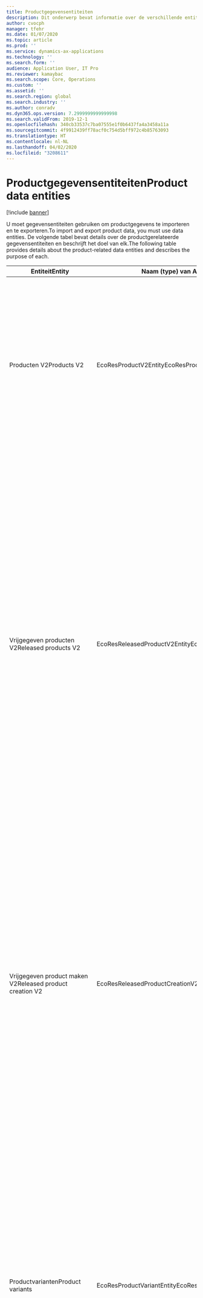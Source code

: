 ```yaml
---
title: Productgegevensentiteiten
description: Dit onderwerp bevat informatie over de verschillende entiteiten die kunnen worden gebruikt voor het importeren en exporteren van productgegevens.
author: cvocph
manager: tfehr
ms.date: 01/07/2020
ms.topic: article
ms.prod: ''
ms.service: dynamics-ax-applications
ms.technology: ''
ms.search.form: ''
audience: Application User, IT Pro
ms.reviewer: kamaybac
ms.search.scope: Core, Operations
ms.custom: ''
ms.assetid: ''
ms.search.region: global
ms.search.industry: ''
ms.author: conradv
ms.dyn365.ops.version: 7.2999999999999998
ms.search.validFrom: 2019-12-1
ms.openlocfilehash: 340cb33537c7ba07555e1f0b6437fa4a3458a11a
ms.sourcegitcommit: 4f9912439ff78acf0c754d5bff972c4b85763093
ms.translationtype: HT
ms.contentlocale: nl-NL
ms.lasthandoff: 04/02/2020
ms.locfileid: "3208611"
---
```

# <a name="product-data-entities"></a><span data-ttu-id="6ab3c-103">Productgegevensentiteiten</span><span class="sxs-lookup"><span data-stu-id="6ab3c-103">Product data entities</span></span>

[!include [banner](../includes/banner.md)]

<span data-ttu-id="6ab3c-104">U moet gegevensentiteiten gebruiken om productgegevens te importeren en te exporteren.</span><span class="sxs-lookup"><span data-stu-id="6ab3c-104">To import and export product data, you must use data entities.</span></span> <span data-ttu-id="6ab3c-105">De volgende tabel bevat details over de productgerelateerde gegevensentiteiten en beschrijft het doel van elk.</span><span class="sxs-lookup"><span data-stu-id="6ab3c-105">The following table provides details about the product-related data entities and describes the purpose of each.</span></span>

| <span data-ttu-id="6ab3c-106">Entiteit</span><span class="sxs-lookup"><span data-stu-id="6ab3c-106">Entity</span></span> | <span data-ttu-id="6ab3c-107">Naam (type) van Application Object Tree (AOT)</span><span class="sxs-lookup"><span data-stu-id="6ab3c-107">Application Object Tree (AOT) name (type)</span></span> | <span data-ttu-id="6ab3c-108">Opmerkingen</span><span class="sxs-lookup"><span data-stu-id="6ab3c-108">Notes</span></span> |
|--------|-------------------------------------------|-------|
| <span data-ttu-id="6ab3c-109">Producten V2</span><span class="sxs-lookup"><span data-stu-id="6ab3c-109">Products V2</span></span> | <span data-ttu-id="6ab3c-110">EcoResProductV2Entity</span><span class="sxs-lookup"><span data-stu-id="6ab3c-110">EcoResProductV2Entity</span></span> | <span data-ttu-id="6ab3c-111">Deze entiteit wordt gebruikt voor het importeren en exporteren van gedeelde producten, zowel afzonderlijke producten als productmodellen.</span><span class="sxs-lookup"><span data-stu-id="6ab3c-111">This entity is used to import and export shared products-distinct products and product masters.</span></span> <span data-ttu-id="6ab3c-112">Updates worden ondersteund.</span><span class="sxs-lookup"><span data-stu-id="6ab3c-112">It allows for updates.</span></span> <span data-ttu-id="6ab3c-113">De entiteit biedt geen ondersteuning voor op sets gebaseerde SQL-bewerkingen.</span><span class="sxs-lookup"><span data-stu-id="6ab3c-113">It doesn't support set-based SQL operations.</span></span> <span data-ttu-id="6ab3c-114">De entiteit is wel geschikt voor Open Data Protocol (OData).</span><span class="sxs-lookup"><span data-stu-id="6ab3c-114">It's enabled for Open Data Protocol (OData).</span></span> |
| <span data-ttu-id="6ab3c-115">Vrijgegeven producten V2</span><span class="sxs-lookup"><span data-stu-id="6ab3c-115">Released products V2</span></span> | <span data-ttu-id="6ab3c-116">EcoResReleasedProductV2Entity</span><span class="sxs-lookup"><span data-stu-id="6ab3c-116">EcoResReleasedProductV2Entity</span></span> | <span data-ttu-id="6ab3c-117">Deze entiteit wordt gebruikt voor het importeren en exporteren van uitgebrachte producten, zowel afzonderlijke producten als productmodellen.</span><span class="sxs-lookup"><span data-stu-id="6ab3c-117">This entity is used to import and export released products-distinct products and product masters.</span></span> <span data-ttu-id="6ab3c-118">Updates worden ondersteund.</span><span class="sxs-lookup"><span data-stu-id="6ab3c-118">It allows for updates.</span></span> <span data-ttu-id="6ab3c-119">Het gedeelde product moet al zijn gemaakt.</span><span class="sxs-lookup"><span data-stu-id="6ab3c-119">It requires that the shared product already be created.</span></span> <span data-ttu-id="6ab3c-120">Wanneer een nieuw vrijgegeven product wordt geïmporteerd, vindt een vrijgave van het gedeelde product plaats.</span><span class="sxs-lookup"><span data-stu-id="6ab3c-120">When a new released product is imported, a release of the shared product occurs.</span></span> <span data-ttu-id="6ab3c-121">Er zijn ook afzonderlijke entiteiten die kunnen worden gebruikt voor het importeren en exporteren van vrijgegeven productmodellen en vrijgegeven verschillende varianten.</span><span class="sxs-lookup"><span data-stu-id="6ab3c-121">There are also separate entities that can be used to import and export released product masters and released distinct variants.</span></span> <span data-ttu-id="6ab3c-122">Deze entiteit biedt geen ondersteuning voor op sets gebaseerde SQL-bewerkingen of verwijderbewerkingen.</span><span class="sxs-lookup"><span data-stu-id="6ab3c-122">This entity doesn't support set-based SQL operations or delete operations.</span></span> <span data-ttu-id="6ab3c-123">De entiteit is wel geschikt voor OData.</span><span class="sxs-lookup"><span data-stu-id="6ab3c-123">It's enabled for OData.</span></span> |
| <span data-ttu-id="6ab3c-124">Vrijgegeven product maken V2</span><span class="sxs-lookup"><span data-stu-id="6ab3c-124">Released product creation V2</span></span> | <span data-ttu-id="6ab3c-125">EcoResReleasedProductCreationV2Entity</span><span class="sxs-lookup"><span data-stu-id="6ab3c-125">EcoResReleasedProductCreationV2Entity</span></span> | <span data-ttu-id="6ab3c-126">Deze entiteit wordt gebruikt om gedeelde producten en vrijgegeven producten in één stap te importeren.</span><span class="sxs-lookup"><span data-stu-id="6ab3c-126">This entity is used to import shared products and released products in one step.</span></span> <span data-ttu-id="6ab3c-127">Hoewel exporteren wordt ondersteund, wordt dat gebruik niet aanbevolen, omdat het doel van de entiteit het maken van een product is.</span><span class="sxs-lookup"><span data-stu-id="6ab3c-127">Although it supports exports, that use isn't recommended, because the purpose of the entity is product creation.</span></span> <span data-ttu-id="6ab3c-128">Updates worden niet ondersteund.</span><span class="sxs-lookup"><span data-stu-id="6ab3c-128">It doesn't support updates.</span></span> <span data-ttu-id="6ab3c-129">Een beperkt aantal velden (velden die beschikbaar zijn in het dialoogvenster voor het maken van producten) wordt ondersteund.</span><span class="sxs-lookup"><span data-stu-id="6ab3c-129">It supports a limited set of fields (fields that are available in the product creation dialog box).</span></span> <span data-ttu-id="6ab3c-130">De entiteit biedt geen ondersteuning voor op sets gebaseerde SQL-bewerkingen.</span><span class="sxs-lookup"><span data-stu-id="6ab3c-130">It doesn't support set-based SQL operations.</span></span> <span data-ttu-id="6ab3c-131">Deze entiteit wordt niet weergegeven via OData.</span><span class="sxs-lookup"><span data-stu-id="6ab3c-131">It isn't exposed through OData.</span></span> |
| <span data-ttu-id="6ab3c-132">Productvarianten</span><span class="sxs-lookup"><span data-stu-id="6ab3c-132">Product variants</span></span> | <span data-ttu-id="6ab3c-133">EcoResProductVariantEntity</span><span class="sxs-lookup"><span data-stu-id="6ab3c-133">EcoResProductVariantEntity</span></span> | <span data-ttu-id="6ab3c-134">Deze entiteit wordt gebruikt voor het importeren en exporteren van gedeelde productvarianten.</span><span class="sxs-lookup"><span data-stu-id="6ab3c-134">This entity is used to import and export shared product variants.</span></span> <span data-ttu-id="6ab3c-135">Updates worden ondersteund.</span><span class="sxs-lookup"><span data-stu-id="6ab3c-135">It allows for updates.</span></span> <span data-ttu-id="6ab3c-136">Hiervoor moeten dimensiewaarden al zijn gemaakt.</span><span class="sxs-lookup"><span data-stu-id="6ab3c-136">It requires that dimension values already be created.</span></span> <span data-ttu-id="6ab3c-137">De integratiesleutel is het productmodel plus productdimensies.</span><span class="sxs-lookup"><span data-stu-id="6ab3c-137">The integration key is the product master plus product dimensions.</span></span> <span data-ttu-id="6ab3c-138">Deze entiteit biedt geen ondersteuning voor op sets gebaseerde SQL-bewerkingen.</span><span class="sxs-lookup"><span data-stu-id="6ab3c-138">This entity doesn't support set-based SQL operations.</span></span> <span data-ttu-id="6ab3c-139">De entiteit is wel geschikt voor OData.</span><span class="sxs-lookup"><span data-stu-id="6ab3c-139">It's enabled for OData.</span></span> <span data-ttu-id="6ab3c-140">De entiteit ondersteunt verwijderbewerkingen.</span><span class="sxs-lookup"><span data-stu-id="6ab3c-140">It supports delete operations.</span></span> <span data-ttu-id="6ab3c-141">De entiteit kan niet worden uitgebreid door nieuwe productdimensies toe te voegen.</span><span class="sxs-lookup"><span data-stu-id="6ab3c-141">It can't be extended through the addition of new product dimensions.</span></span> |
| <span data-ttu-id="6ab3c-142">Productvarianten per productnummer-id</span><span class="sxs-lookup"><span data-stu-id="6ab3c-142">Product variants by product number identification</span></span> | <span data-ttu-id="6ab3c-143">EcoResProductNumberIdentifiedProductVariantEntity</span><span class="sxs-lookup"><span data-stu-id="6ab3c-143">EcoResProductNumberIdentifiedProductVariantEntity</span></span> | <span data-ttu-id="6ab3c-144">Deze entiteit wordt gebruikt voor het importeren en exporteren van gedeelde productvarianten.</span><span class="sxs-lookup"><span data-stu-id="6ab3c-144">This entity is used to import and export shared product variants.</span></span> <span data-ttu-id="6ab3c-145">Updates worden ondersteund.</span><span class="sxs-lookup"><span data-stu-id="6ab3c-145">It allows for updates.</span></span> <span data-ttu-id="6ab3c-146">Hiervoor moeten dimensiewaarden al zijn gemaakt.</span><span class="sxs-lookup"><span data-stu-id="6ab3c-146">It requires that dimension values already be created.</span></span> <span data-ttu-id="6ab3c-147">De integratiesleutel is het productnummer (terwijl de integratiesleutel voor de entiteit **Productvarianten** het productmodel plus productdimensies is).</span><span class="sxs-lookup"><span data-stu-id="6ab3c-147">The integration key is the product number (whereas the integration key for the **Product variants** entity is the product master plus product dimensions).</span></span> |
| <span data-ttu-id="6ab3c-148">Vrijgegeven productvarianten</span><span class="sxs-lookup"><span data-stu-id="6ab3c-148">Released product variants</span></span> | <span data-ttu-id="6ab3c-149">EcoResReleasedProductVariantEntity</span><span class="sxs-lookup"><span data-stu-id="6ab3c-149">EcoResReleasedProductVariantEntity</span></span> | <span data-ttu-id="6ab3c-150">Deze entiteit wordt gebruikt voor het importeren en exporteren van vrijgegeven productvarianten.</span><span class="sxs-lookup"><span data-stu-id="6ab3c-150">This entity is used to import and export released product variants.</span></span> <span data-ttu-id="6ab3c-151">Updates worden ondersteund.</span><span class="sxs-lookup"><span data-stu-id="6ab3c-151">It allows for updates.</span></span> <span data-ttu-id="6ab3c-152">Gedeelde productvarianten moeten al zijn gemaakt.</span><span class="sxs-lookup"><span data-stu-id="6ab3c-152">It requires that shared product variants already be created.</span></span> <span data-ttu-id="6ab3c-153">Wanneer een nieuw vrijgegeven productvariant wordt geïmporteerd, vindt een vrijgave van de gedeelde productvariant plaats.</span><span class="sxs-lookup"><span data-stu-id="6ab3c-153">When a new released product variant is imported, a release of the shared product variant occurs.</span></span> <span data-ttu-id="6ab3c-154">Deze entiteit biedt geen ondersteuning voor op sets gebaseerde SQL-bewerkingen.</span><span class="sxs-lookup"><span data-stu-id="6ab3c-154">This entity doesn't support set-based SQL operations.</span></span> <span data-ttu-id="6ab3c-155">De entiteit is wel geschikt voor OData.</span><span class="sxs-lookup"><span data-stu-id="6ab3c-155">It's enabled for OData.</span></span> <span data-ttu-id="6ab3c-156">Hoewel verwijderbewerkingen worden ondersteund, resulteren deze momenteel in gegevensbeschadiging vanwege een bug in het huidige platform.</span><span class="sxs-lookup"><span data-stu-id="6ab3c-156">Although it supports delete operations, that use currently causes data corruption because of a bug in the current platform.</span></span> <span data-ttu-id="6ab3c-157">Deze entiteit kan niet worden uitgebreid door nieuwe productdimensies toe te voegen.</span><span class="sxs-lookup"><span data-stu-id="6ab3c-157">This entity can't be extended through the addition of new product dimensions.</span></span> |
| <span data-ttu-id="6ab3c-158">Vrijgegeven productvarianten per productnummer-id</span><span class="sxs-lookup"><span data-stu-id="6ab3c-158">Released product variants by product number identification</span></span> | <span data-ttu-id="6ab3c-159">EcoResProductNumberIdentifiedReleasedProductVariantEntity</span><span class="sxs-lookup"><span data-stu-id="6ab3c-159">EcoResProductNumberIdentifiedReleasedProductVariantEntity</span></span> | <span data-ttu-id="6ab3c-160">Deze entiteit lijkt op de entiteit **Vrijgegeven productvarianten**, maar de integratiesleutel is het productnummer in plaats van het productmodel plus productdimensies.</span><span class="sxs-lookup"><span data-stu-id="6ab3c-160">This entity resembles the **Released product variants** entity, but the integration key is the product number instead of the product master plus product dimensions.</span></span> <span data-ttu-id="6ab3c-161">De entiteit kan worden uitgebreid door nieuwe productdimensies toe te voegen.</span><span class="sxs-lookup"><span data-stu-id="6ab3c-161">It can be extended through the addition of new product dimensions.</span></span> |
| <span data-ttu-id="6ab3c-162">Verkoopbare vrijgegeven producten</span><span class="sxs-lookup"><span data-stu-id="6ab3c-162">Sellable released products</span></span> | <span data-ttu-id="6ab3c-163">EcoResSellableReleasedProductEntity</span><span class="sxs-lookup"><span data-stu-id="6ab3c-163">EcoResSellableReleasedProductEntity</span></span> | <span data-ttu-id="6ab3c-164">Deze entiteit wordt gebruikt om alleen verkoopbare producten te exporteren.</span><span class="sxs-lookup"><span data-stu-id="6ab3c-164">This entity is used to export only sellable products.</span></span> <span data-ttu-id="6ab3c-165">Verkoopbare producten zijn producten die de informatie bevatten die ze nodig hebben om te kunnen worden gebruikt in een verkooporder.</span><span class="sxs-lookup"><span data-stu-id="6ab3c-165">Sellable products are products that have the information that they require in order to be used in a sales order.</span></span> <span data-ttu-id="6ab3c-166">Dezelfde regels zijn van toepassing wanneer een product wordt gevalideerd met de functie **Valideren** op de pagina **Vrijgegeven producten**.</span><span class="sxs-lookup"><span data-stu-id="6ab3c-166">The same rules apply when a product is validated by using the **Validate** function on the **Released products** page.</span></span> |
| <span data-ttu-id="6ab3c-167">Vrijgegeven verschillende producten V2</span><span class="sxs-lookup"><span data-stu-id="6ab3c-167">Released Distinct products V2</span></span> | <span data-ttu-id="6ab3c-168">EcoResDistinctProductV2Entity</span><span class="sxs-lookup"><span data-stu-id="6ab3c-168">EcoResDistinctProductV2Entity</span></span> | <span data-ttu-id="6ab3c-169">Deze entiteit wordt gebruikt om verschillende producten te exporteren.</span><span class="sxs-lookup"><span data-stu-id="6ab3c-169">This entity is used to export distinct products.</span></span> <span data-ttu-id="6ab3c-170">Deze verschillende producten kunnen, producten, subtypeproducten en productvarianten zijn.</span><span class="sxs-lookup"><span data-stu-id="6ab3c-170">Those distinct products can be products, subtype products, and product variants.</span></span> |
| <span data-ttu-id="6ab3c-171">Vrijgegeven productmodellen V2</span><span class="sxs-lookup"><span data-stu-id="6ab3c-171">Released products masters V2</span></span> | <span data-ttu-id="6ab3c-172">EcoResProductMasterV2Entity</span><span class="sxs-lookup"><span data-stu-id="6ab3c-172">EcoResProductMasterV2Entity</span></span> | <span data-ttu-id="6ab3c-173">Deze entiteit wordt gebruikt voor het importeren en exporteren van productmodellen.</span><span class="sxs-lookup"><span data-stu-id="6ab3c-173">This entity is used to import and export product masters.</span></span> <span data-ttu-id="6ab3c-174">De entiteit is niet geschikt voor gegevensbeheer.</span><span class="sxs-lookup"><span data-stu-id="6ab3c-174">It isn't enabled for data management.</span></span> |
| <span data-ttu-id="6ab3c-175">Artikel - streepjescode</span><span class="sxs-lookup"><span data-stu-id="6ab3c-175">Item - bar code</span></span> | <span data-ttu-id="6ab3c-176">EcoResProductBarcodeEntity</span><span class="sxs-lookup"><span data-stu-id="6ab3c-176">EcoResProductBarcodeEntity</span></span> | <span data-ttu-id="6ab3c-177">Deze entiteit wordt gebruikt om producten en streepjescodes te exporteren.</span><span class="sxs-lookup"><span data-stu-id="6ab3c-177">This entity is used to export products and bar codes.</span></span> |
| <span data-ttu-id="6ab3c-178">Statussen van productlevenscyclus</span><span class="sxs-lookup"><span data-stu-id="6ab3c-178">Product lifecycle states</span></span> | <span data-ttu-id="6ab3c-179">EcoResProductLifecycleSateEntity</span><span class="sxs-lookup"><span data-stu-id="6ab3c-179">EcoResProductLifecycleSateEntity</span></span> | <span data-ttu-id="6ab3c-180">Deze entiteit wordt gebruikt voor het importeren en exporteren van de verschillende levenscyclusstatussen die kunnen worden toegewezen aan een product.</span><span class="sxs-lookup"><span data-stu-id="6ab3c-180">This entity is used to import and export the different product lifecycle states that can be assigned to a product.</span></span> |

> [!NOTE]
> <span data-ttu-id="6ab3c-181">U kunt de gegevensentiteit **Vrijgegeven producten V2** alleen gebruiken om producten in het systeem te importeren als het gedeelde product al is gemaakt.</span><span class="sxs-lookup"><span data-stu-id="6ab3c-181">You can use the **Released Products V2** data entity to import products into the system only if the shared product has already been created.</span></span> <span data-ttu-id="6ab3c-182">Anders moet u de gegevensentiteit **Product maken** gebruiken om producten in het systeem te importeren.</span><span class="sxs-lookup"><span data-stu-id="6ab3c-182">Otherwise, to import products into the system, you must use the **Product creation** data entity.</span></span>
